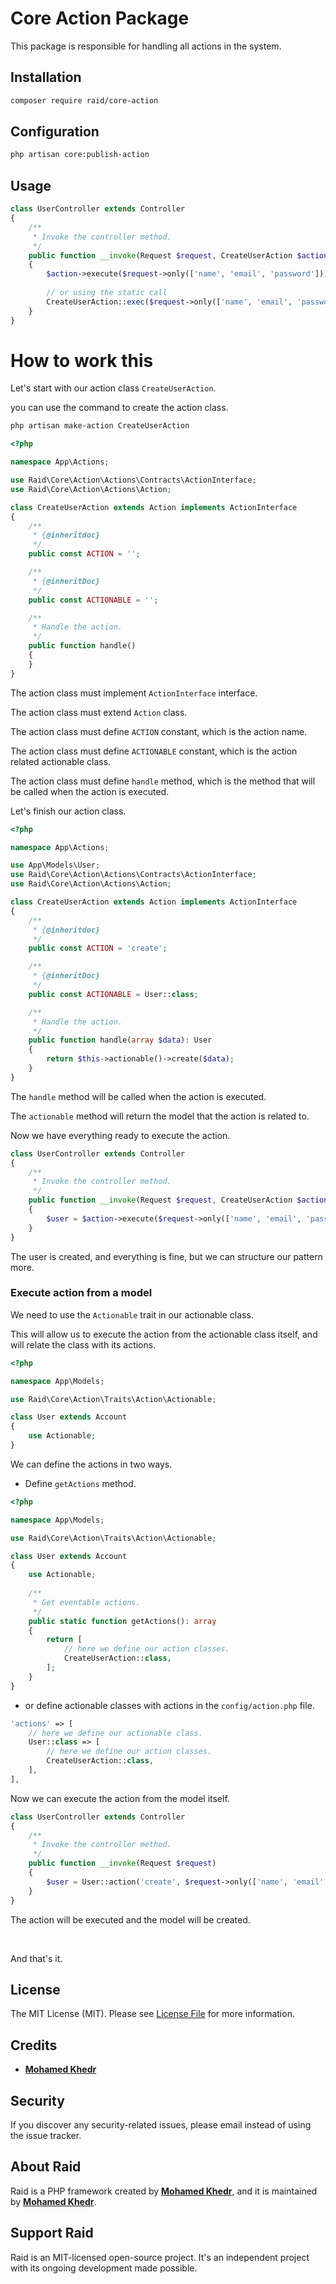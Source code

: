 # Core Action Package

This package is responsible for handling all actions in the system.

## Installation

``` bash
composer require raid/core-action
```

## Configuration

``` bash
php artisan core:publish-action
```


## Usage

``` php
class UserController extends Controller
{
    /**
     * Invoke the controller method.
     */
    public function __invoke(Request $request, CreateUserAction $action)
    {
        $action->execute($request->only(['name', 'email', 'password']));
    
        // or using the static call
        CreateUserAction::exec($request->only(['name', 'email', 'password']));
    }
}
```

# How to work this

Let's start with our action class `CreateUserAction`.

you can use the command to create the action class.

``` bash
php artisan make-action CreateUserAction
```

``` php
<?php

namespace App\Actions;

use Raid\Core\Action\Actions\Contracts\ActionInterface;
use Raid\Core\Action\Actions\Action;

class CreateUserAction extends Action implements ActionInterface
{
    /**
     * {@inheritdoc}
     */
    public const ACTION = '';

    /**
     * {@inheritDoc}
     */
    public const ACTIONABLE = '';

    /**
     * Handle the action.
     */
    public function handle()
    {
    }
}
```

The action class must implement `ActionInterface` interface.

The action class must extend `Action` class.

The action class must define `ACTION` constant, which is the action name.

The action class must define `ACTIONABLE` constant, which is the action related actionable class.

The action class must define `handle` method, which is the method that will be called when the action is executed.

Let's finish our action class.

``` php
<?php

namespace App\Actions;

use App\Models\User;
use Raid\Core\Action\Actions\Contracts\ActionInterface;
use Raid\Core\Action\Actions\Action;

class CreateUserAction extends Action implements ActionInterface
{
    /**
     * {@inheritdoc}
     */
    public const ACTION = 'create';

    /**
     * {@inheritDoc}
     */
    public const ACTIONABLE = User::class;

    /**
     * Handle the action.
     */
    public function handle(array $data): User
    {
        return $this->actionable()->create($data);
    }
}
```

The `handle` method will be called when the action is executed.

The `actionable` method will return the model that the action is related to.

Now we have everything ready to execute the action.

``` php
class UserController extends Controller
{
    /**
     * Invoke the controller method.
     */
    public function __invoke(Request $request, CreateUserAction $action)
    {
        $user = $action->execute($request->only(['name', 'email', 'password']));
    }
}
```

The user is created, and everything is fine, but we can structure our pattern more.

### Execute action from a model

We need to use the `Actionable` trait in our actionable class.

This will allow us to execute the action from the actionable class itself,
and will relate the class with its actions.

``` php
<?php

namespace App\Models;

use Raid\Core\Action\Traits\Action\Actionable;

class User extends Account
{
    use Actionable;
}
```

We can define the actions in two ways.

- Define `getActions` method.

``` php
<?php

namespace App\Models;

use Raid\Core\Action\Traits\Action\Actionable;

class User extends Account
{
    use Actionable;
    
    /**
     * Get eventable actions.
     */
    public static function getActions(): array
    {
        return [
            // here we define our action classes.
            CreateUserAction::class,
        ];
    }
}
```

- or define actionable classes with actions in the `config/action.php` file.

``` php
'actions' => [
    // here we define our actionable class.
    User::class => [
        // here we define our action classes.
        CreateUserAction::class,
    ],
], 
```

Now we can execute the action from the model itself.

``` php
class UserController extends Controller
{
    /**
     * Invoke the controller method.
     */
    public function __invoke(Request $request)
    {
        $user = User::action('create', $request->only(['name', 'email', 'password']));
    }
}
```

The action will be executed and the model will be created.


<br>

And that's it.

## License

The MIT License (MIT). Please see [License File](LICENSE.md) for more information.

## Credits

- **[Mohamed Khedr](https://github.com/MohamedKhedr700)**

## Security

If you discover any security-related issues, please email
instead of using the issue tracker.

## About Raid

Raid is a PHP framework created by **[Mohamed Khedr](https://github.com/MohamedKhedr700)**,
and it is maintained by **[Mohamed Khedr](https://github.com/MohamedKhedr700)**.

## Support Raid

Raid is an MIT-licensed open-source project. It's an independent project with its ongoing development made possible.

